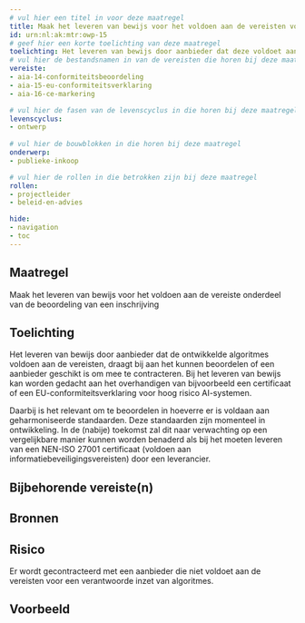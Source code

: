 ```yaml
---
# vul hier een titel in voor deze maatregel
title: Maak het leveren van bewijs voor het voldoen aan de vereisten voor algoritmes onderdeel van de beoordeling van een inschrijving.
id: urn:nl:ak:mtr:owp-15
# geef hier een korte toelichting van deze maatregel
toelichting: Het leveren van bewijs door aanbieder dat deze voldoet aan de vereisten voor algoritmes draagt bij aan het kunnen beoordelen of een aanbieder geschikt is om mee te contractueren.
# vul hier de bestandsnamen in van de vereisten die horen bij deze maatregel
vereiste: 
- aia-14-conformiteitsbeoordeling
- aia-15-eu-conformiteitsverklaring
- aia-16-ce-markering

# vul hier de fasen van de levenscyclus in die horen bij deze maatregel
levenscyclus: 
- ontwerp
  
# vul hier de bouwblokken in die horen bij deze maatregel
onderwerp: 
- publieke-inkoop

# vul hier de rollen in die betrokken zijn bij deze maatregel
rollen:
- projectleider
- beleid-en-advies

hide:
- navigation
- toc
---
```


<!-- Let op! onderstaande regel met 'tags' niet weghalen! Deze maakt automatisch de knopjes op basis van de metadata  -->
<!-- tags -->

## Maatregel
<!-- Vul hier een omschrijving in van wat deze maatregel inhoudt. -->
 Maak het leveren van bewijs voor het voldoen aan de vereiste onderdeel van de beoordeling van een inschrijving

## Toelichting
<!-- Geef hier een toelichting van deze maatregel -->
Het leveren van bewijs door aanbieder dat de ontwikkelde algoritmes voldoen aan de vereisten, draagt bij aan het kunnen beoordelen of een aanbieder geschikt is om mee te contracteren. Bij het leveren van bewijs kan worden gedacht aan het overhandigen van bijvoorbeeld een certificaat of een EU-conformiteitsverklaring voor hoog risico AI-systemen. 

Daarbij is het relevant om te beoordelen in hoeverre er is voldaan aan geharmoniseerde standaarden. Deze standaarden zijn momenteel in ontwikkeling. In de (nabije) toekomst zal dit naar verwachting op een vergelijkbare manier kunnen worden benaderd als bij het moeten leveren van een NEN-ISO 27001 certificaat (voldoen aan informatiebeveiligingsvereisten) door een leverancier. 

## Bijbehorende vereiste(n)
<!-- Hier volgt een lijst met vereisten op basis van de in de metadata ingevulde vereiste -->

<!-- Let op! onderstaande regel met 'list_vereisten_on_maatregelen_page' niet weghalen! Deze maakt automatisch een lijst van bijbehorende verseisten op basis van de metadata  -->
<!-- list_vereisten_on_maatregelen_page -->

## Bronnen 
<!-- Vul hier de relevante bronnen in voor deze maatregel -->     

## Risico 
<!-- vul hier het specifieke risico in dat kan worden gemitigeerd met behulp van deze maatregel -->
Er wordt gecontracteerd met een aanbieder die niet voldoet aan de vereisten voor een verantwoorde inzet van algoritmes. 

## Voorbeeld
<!-- Voeg hier een voorbeeld toe, door er bijvoorbeeld naar te verwijzen -->



  
